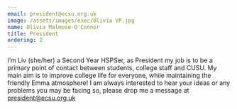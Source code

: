 ```yaml
---
email: president@ecsu.org.uk
image: /assets/images/exec/Olivia VP.jpg
name: Olivia Malmose-O'Connor
title: President
ordering: 2
---
```


I’m Liv (she/her) a Second Year HSPSer, as President my job is to be a primary point of contact between students, college staff and CUSU.
My main aim is to improve college life for everyone, while maintaining the friendly Emma atmosphere!
I am always interested to hear your ideas or any problems you may be facing so, please drop me a message at president@ecsu.org.uk